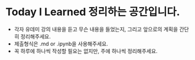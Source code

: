 # Today I Learned 정리하는 공간입니다.
* 각자 유데미 강의 내용을 듣고 무슨 내용을 들었는지, 그리고 앞으로의 계획을 간단히 정리해주세요.
* 제출형식은 .md or .ipynb을 사용해주세요.
* 꼭 하루에 하나씩 작성할 필요는 없지만, 주에 하나씩 정리해주세요.
